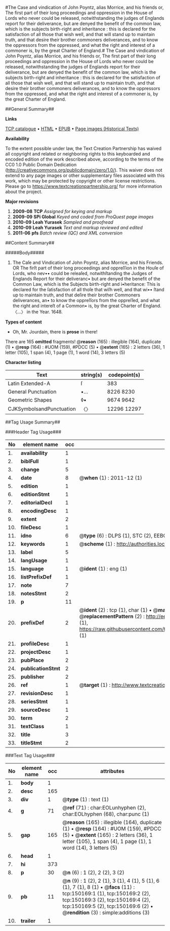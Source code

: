 #The Case and vindication of John Poyntz, alias Morrice, and his friends or, The first part of their long proceedings and oppression in the House of Lords who never could be released, notwithstanding the judges of Englands report for their deliverance, but are denyed the benefit of the common law, which is the subjects birth-right and inheritance : this is declared for the satisfaction of all those that wish well, and that will stand up to maintain truth, and that desire their brother commoners deliverances, and to know the oppressors from the oppressed, and what the right and interest of a commoner is, by the great Charter of England.#
The Case and vindication of John Poyntz, alias Morrice, and his friends or, The first part of their long proceedings and oppression in the House of Lords who never could be released, notwithstanding the judges of Englands report for their deliverance, but are denyed the benefit of the common law, which is the subjects birth-right and inheritance : this is declared for the satisfaction of all those that wish well, and that will stand up to maintain truth, and that desire their brother commoners deliverances, and to know the oppressors from the oppressed, and what the right and interest of a commoner is, by the great Charter of England.

##General Summary##

**Links**

[TCP catalogue](http://www.ota.ox.ac.uk/tcp/)  • 
[HTML](http://tei.it.ox.ac.uk/tcp/Texts-HTML/free/A90/A90916.html)  • 
[EPUB](http://tei.it.ox.ac.uk/tcp/Texts-EPUB/free/A90/A90916.epub) • 
[Page images (Historical Texts)](https://historicaltexts.jisc.ac.uk/eebo-36272542e)

**Availability**

To the extent possible under law, the Text Creation Partnership has waived all copyright and related or neighboring rights to this keyboarded and encoded edition of the work described above, according to the terms of the CC0 1.0 Public Domain Dedication (http://creativecommons.org/publicdomain/zero/1.0/). This waiver does not extend to any page images or other supplementary files associated with this work, which may be protected by copyright or other license restrictions. Please go to https://www.textcreationpartnership.org/ for more information about the project.

**Major revisions**

1. __2009-08__ __TCP__ *Assigned for keying and markup*
1. __2009-09__ __SPi Global__ *Keyed and coded from ProQuest page images*
1. __2010-09__ __Leah Yurasek__ *Sampled and proofread*
1. __2010-09__ __Leah Yurasek__ *Text and markup reviewed and edited*
1. __2011-06__ __pfs__ *Batch review (QC) and XML conversion*

##Content Summary##

#####Body#####

1. The Caſe and Vindication of John Poyntz, alias Morrice, and his Friends. OR The firſt part of their long proceedings and oppreſſion in the Houſe of Lords, who nev•• could be releaſed, notwithſtanding the Judges of Englands Report for their deliveranc• but are denyed the benefit of the Common Law, which is the Subjects birth-right and i•heritance: This is declared for the ſatisfaction of all thoſe that wiſh well, and that wi•• ſtand up to maintain truth, and that deſire their brother Commoners deliverances, an• to know the oppreſſors from the oppreſſed, and what the right and intereſt of a Common• is, by the great Charter of England. 〈…〉 in the Year. 1648.

**Types of content**

  * Oh, Mr. Jourdain, there is **prose** in there!

There are 165 **omitted** fragments! 
 @__reason__ (165) : illegible (164), duplicate (1)  •  @__resp__ (164) : #UOM (159), #PDCC (5)  •  @__extent__ (165) : 2 letters (36), 1 letter (105), 1 span (4), 1 page (1), 1 word (14), 3 letters (5)

**Character listing**


|Text|string(s)|codepoint(s)|
|---|---|---|
|Latin Extended-A|ſ|383|
|General Punctuation|•…|8226 8230|
|Geometric Shapes|◊▪|9674 9642|
|CJKSymbolsandPunctuation|〈〉|12296 12297|

##Tag Usage Summary##

###Header Tag Usage###

|No|element name|occ|attributes|
|---|---|---|---|
|1.|__availability__|1||
|2.|__biblFull__|1||
|3.|__change__|5||
|4.|__date__|8| @__when__ (1) : 2011-12 (1)|
|5.|__edition__|1||
|6.|__editionStmt__|1||
|7.|__editorialDecl__|1||
|8.|__encodingDesc__|1||
|9.|__extent__|2||
|10.|__fileDesc__|1||
|11.|__idno__|6| @__type__ (6) : DLPS (1), STC (2), EEBO-CITATION (1), OCLC (1), VID (1)|
|12.|__keywords__|1| @__scheme__ (1) : http://authorities.loc.gov/ (1)|
|13.|__label__|5||
|14.|__langUsage__|1||
|15.|__language__|1| @__ident__ (1) : eng (1)|
|16.|__listPrefixDef__|1||
|17.|__note__|7||
|18.|__notesStmt__|2||
|19.|__p__|11||
|20.|__prefixDef__|2| @__ident__ (2) : tcp (1), char (1)  •  @__matchPattern__ (2) : ([0-9\-]+):([0-9IVX]+) (1), (.+) (1)  •  @__replacementPattern__ (2) : http://eebo.chadwyck.com/downloadtiff?vid=$1&page=$2 (1), https://raw.githubusercontent.com/textcreationpartnership/Texts/master/tcpchars.xml#$1 (1)|
|21.|__profileDesc__|1||
|22.|__projectDesc__|1||
|23.|__pubPlace__|2||
|24.|__publicationStmt__|2||
|25.|__publisher__|2||
|26.|__ref__|1| @__target__ (1) : http://www.textcreationpartnership.org/docs/. (1)|
|27.|__revisionDesc__|1||
|28.|__seriesStmt__|1||
|29.|__sourceDesc__|1||
|30.|__term__|2||
|31.|__textClass__|1||
|32.|__title__|3||
|33.|__titleStmt__|2||


###Text Tag Usage###

|No|element name|occ|attributes|
|---|---|---|---|
|1.|__body__|1||
|2.|__desc__|165||
|3.|__div__|1| @__type__ (1) : text (1)|
|4.|__g__|71| @__ref__ (71) : char:EOLunhyphen (2), char:EOLhyphen (68), char:punc (1)|
|5.|__gap__|165| @__reason__ (165) : illegible (164), duplicate (1)  •  @__resp__ (164) : #UOM (159), #PDCC (5)  •  @__extent__ (165) : 2 letters (36), 1 letter (105), 1 span (4), 1 page (1), 1 word (14), 3 letters (5)|
|6.|__head__|1||
|7.|__hi__|373||
|8.|__p__|30| @__n__ (6) : 1 (2), 2 (2), 3 (2)|
|9.|__pb__|11| @__n__ (9) : 1 (2), 2 (1), 3 (1), 4 (1), 5 (1), 6 (1), 7 (1), 8 (1)  •  @__facs__ (11) : tcp:150169:1 (1), tcp:150169:2 (2), tcp:150169:3 (2), tcp:150169:4 (2), tcp:150169:5 (2), tcp:150169:6 (2)  •  @__rendition__ (3) : simple:additions (3)|
|10.|__trailer__|1||

